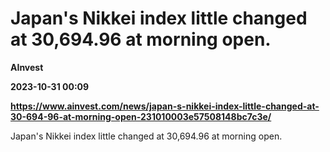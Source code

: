 # Japan's Nikkei index little changed at 30,694.96 at morning open.
**AInvest**

**2023-10-31 00:09**

**https://www.ainvest.com/news/japan-s-nikkei-index-little-changed-at-30-694-96-at-morning-open-231010003e57508148bc7c3e/**

Japan's Nikkei index little changed at 30,694.96 at morning open.